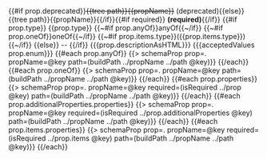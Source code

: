 <tr>
  <td>{{#if prop.deprecated}}<s>{{tree path}}{{propName}}</s> (deprecated){{else}}{{tree path}}{{propName}}{{/if}}{{#if required}} <strong>(required)</strong>{{/if}}</td>
  <td>
    {{#if prop.type}}
    {{prop.type}}
    {{~#if prop.anyOf}}anyOf{{~/if}}
    {{~#if prop.oneOf}}oneOf{{~/if}}
    {{~#if prop.items.type}}({{prop.items.type}}){{~/if}}
    {{else}}
    -- 
    {{/if}}
  </td>
  <td>{{{prop.descriptionAsHTML}}}</td>
  <td>{{{acceptedValues prop.enum}}}</td>
</tr>
{{#each prop.anyOf}}
{{> schemaProp prop=. propName=@key path=(buildPath ../propName ../path @key)}}
{{/each}}
{{#each prop.oneOf}}
  {{> schemaProp prop=. propName=@key path=(buildPath ../propName ../path @key)}}
{{/each}}
{{#each prop.properties}}
{{> schemaProp prop=. propName=@key required=(isRequired ../prop @key) path=(buildPath ../propName ../path @key)}}
{{/each}}
{{#each prop.additionalProperties.properties}}
{{> schemaProp prop=. propName=@key required=(isRequired ../prop.additionalProperties @key) path=(buildPath ../propName ../path @key)}}
{{/each}}
{{#each prop.items.properties}}
{{> schemaProp prop=. propName=@key required=(isRequired ../prop.items @key) path=(buildPath ../propName ../path @key)}}
{{/each}}
